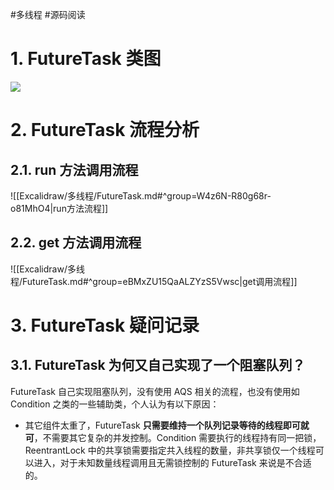 #多线程 #源码阅读 

# 1. FutureTask 类图

![](https://r2.129870.xyz/img/20220502220541.png)

# 2. FutureTask 流程分析

## 2.1. run 方法调用流程

![[Excalidraw/多线程/FutureTask.md#^group=W4z6N-R80g68r-o81MhO4|run方法流程]]

## 2.2. get 方法调用流程

![[Excalidraw/多线程/FutureTask.md#^group=eBMxZU15QaALZYzS5Vwsc|get调用流程]]

# 3. FutureTask 疑问记录

## 3.1. FutureTask 为何又自己实现了一个阻塞队列？

FutureTask 自己实现阻塞队列，没有使用 AQS 相关的流程，也没有使用如 Condition 之类的一些辅助类，个人认为有以下原因：
- 其它组件太重了，FutureTask **只需要维持一个队列记录等待的线程即可就可**，不需要其它复杂的并发控制。Condition 需要执行的线程持有同一把锁，ReentrantLock 中的共享锁需要指定共入线程的数量，非共享锁仅一个线程可以进入，对于未知数量线程调用且无需锁控制的 FutureTask 来说是不合适的。